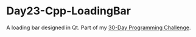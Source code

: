 # Day23-Cpp-LoadingBar
A loading bar designed in Qt. Part of my [30-Day Programming Challenge](https://showmethecodeblog.wordpress.com/2018/10/23/loading/ "Loading...").
